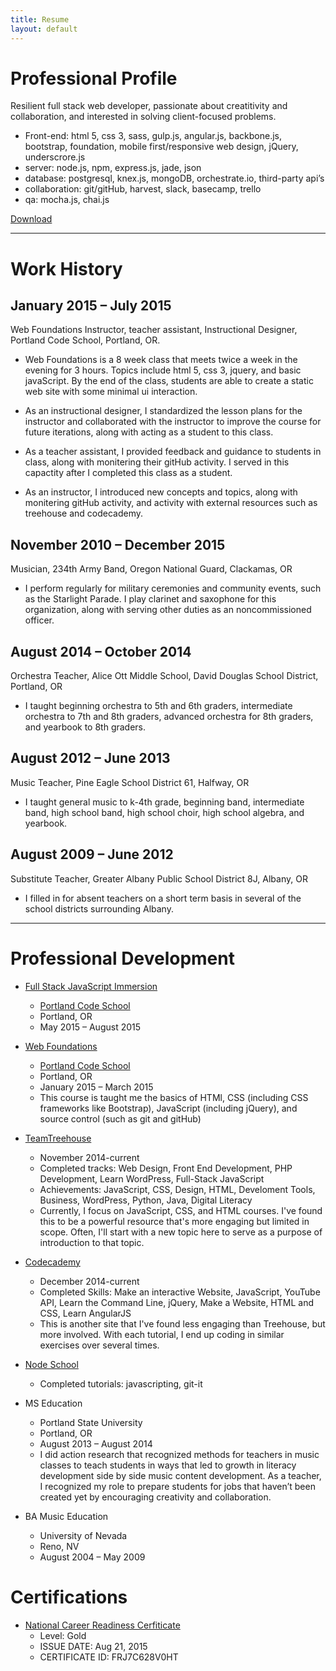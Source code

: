 ```yaml
---
title: Resume
layout: default
---
```


Professional Profile
====================

Resilient full stack web developer, passionate about creatitivity and collaboration, and interested in solving client-focused problems. 

*	Front-end: html 5, css 3, sass, gulp.js, angular.js, backbone.js, bootstrap, foundation, mobile first/responsive web design, jQuery, underscrore.js
*	server: node.js, npm, express.js, jade, json
*	database: postgresql, knex.js, mongoDB, orchestrate.io, third-party api’s
*	collaboration: git/gitHub, harvest, slack, basecamp, trello
*	qa: mocha.js, chai.js

<a href="resume2015.docx" class="btn btn-success active" role="button">Download</a>

***

Work History
============

January 2015 – July 2015
------------------------
Web Foundations Instructor, teacher assistant, Instructional Designer, Portland Code School, Portland, OR.

*	Web Foundations is a 8 week class  that meets twice a week in the evening for 3 hours.  Topics include html 5, css 3, jquery, and basic javaScript. By the end of the class, students are able to create a static web site with some minimal ui interaction.

*	As an instructional designer, I standardized the lesson plans for the instructor and collaborated with the instructor to improve the course for future iterations, along with acting as a student to this class.

*	As a teacher assistant, I provided feedback and guidance to students in class, along with monitering their gitHub activity. I served in this capactity after I completed this class  as a student.

*	As an instructor, I introduced new concepts and topics, along with monitering gitHub activity, and activity with external resources such as treehouse and codecademy.

November 2010 – December 2015
------------------------
Musician, 234th Army Band, Oregon National Guard, Clackamas, OR

*	I perform regularly for military ceremonies and community events, such as the Starlight Parade.  I play clarinet and saxophone for this organization, along with serving other duties as an noncommissioned officer.

August 2014 – October 2014
------------------------
Orchestra Teacher, Alice Ott Middle School, David Douglas School District, Portland, OR

*	I taught beginning orchestra to 5th  and 6th graders, intermediate orchestra to 7th and 8th graders, advanced orchestra for 8th graders, and yearbook to 8th graders.

August 2012 – June 2013
------------------------
Music Teacher, Pine Eagle School District 61, Halfway, OR

*	I taught general music to k-4th grade, beginning band, intermediate band, high school band, high school choir, high school algebra, and yearbook.

August 2009 – June 2012
------------------------
Substitute Teacher, Greater Albany Public School District 8J, Albany, OR

*	I filled in for absent teachers on a short term basis in  several of the school districts surrounding Albany.

***

Professional Development
========================
*	[Full Stack JavaScript Immersion](http://www.portlandcodeschool.com/javascriptimmersion/)
	*	[Portland Code School](http://www.portlandcodeschool.com/)
	*	Portland, OR
	*	May 2015 – August 2015

*	[Web Foundations](http://www.portlandcodeschool.com/webdevelopmentprimer/)
	*	[Portland Code School](http://www.portlandcodeschool.com/)
	*	Portland, OR
	*	January 2015 – March 2015
	*	This course is taught me the basics of HTMl, CSS (including CSS frameworks like Bootstrap), JavaScript (including jQuery), and source control (such as git and gitHub) 
 
*	[TeamTreehouse](https://teamtreehouse.com/nathanbrenner)
	*	November 2014-current
	*	Completed tracks: Web Design, Front End Development, PHP Development, Learn WordPress, Full-Stack JavaScript
	*	Achievements: JavaScript, CSS, Design, HTML, Develoment Tools, Business, WordPress, Python, Java, Digital Literacy
	*	Currently, I focus on JavaScript, CSS, and HTML courses.  I've found this to be a powerful resource that's more engaging but limited in scope.  Often, I'll start with a new topic here to serve as a purpose of introduction to that topic.

*	[Codecademy](https://www.codecademy.com/nathan.j.brenner)
	*	December 2014-current
	*	Completed Skills: Make an interactive Website, JavaScript, YouTube API, Learn the Command Line, jQuery, Make a Website, HTML and CSS, Learn AngularJS
	*	This is another site that I've found less engaging than Treehouse, but more involved.  With each tutorial, I end up coding in similar exercises over several times.

*	[Node School](http://nodeschool.io/)
	*	Completed tutorials: javascripting, git-it

*	MS Education
	*	Portland State University
	*	Portland, OR
	*	August 2013 – August 2014
	*	I did action research that recognized methods for teachers in music classes to teach students in ways that led to growth in literacy development side by side music content development.  As a teacher, I recognized my role to prepare students for jobs that haven’t been created yet by encouraging creativity and collaboration.

*	BA Music Education
	*	University of Nevada
	*	Reno, NV
	*	August 2004 – May 2009

Certifications
==============
*	[National Career Readiness Cerfiticate](https://myworkkeys.act.org/mwk/emCertDetails.do?event=go&realm=17740116&certId=FRJ7C628V0HT)
	*	Level: Gold
	*	ISSUE DATE: Aug 21, 2015
	*	CERTIFICATE ID: FRJ7C628V0HT





